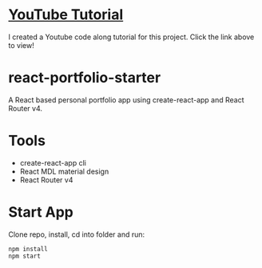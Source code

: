 # [YouTube Tutorial](https://www.youtube.com/playlist?list=PL3KAvm6JMiowqFTXj3oPQkhP7aCgRHFTm)
I created a Youtube code along tutorial for this project. Click the link above to view!

# react-portfolio-starter
A React based personal portfolio app using create-react-app and React Router v4.

# Tools
* create-react-app cli
* React MDL material design
* React Router v4

# Start App
Clone repo, install, cd into folder and run:
```git
npm install
npm start
```
